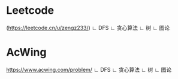 # Leetcode
(https://leetcode.cn/u/zengz233/)
∟ DFS
∟ 贪心算法
∟ 树
∟ 图论

# AcWing
https://www.acwing.com/problem/
∟ DFS
∟ 贪心算法
∟ 树
∟ 图论
